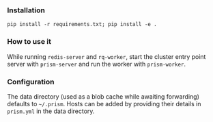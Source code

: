 ### Installation

`pip install -r requirements.txt; pip install -e .`

### How to use it

While running `redis-server` and `rq-worker`, start the cluster entry point 
server with `prism-server` and run the worker with `prism-worker`.

### Configuration

The data directory (used as a blob cache while awaiting forwarding) defaults to `~/.prism`. 
Hosts can be added by providing their details in `prism.yml` in the data directory.